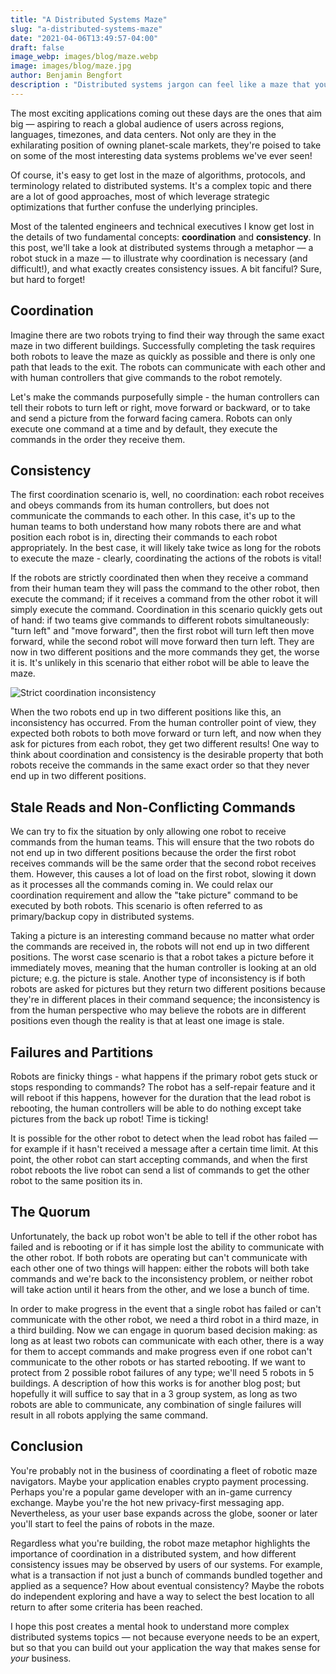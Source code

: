 ```yaml
---
title: "A Distributed Systems Maze"
slug: "a-distributed-systems-maze"
date: "2021-04-06T13:49:57-04:00"
draft: false
image_webp: images/blog/maze.webp
image: images/blog/maze.jpg
author: Benjamin Bengfort
description : "Distributed systems jargon can feel like a maze that your constantly lost in. In this post we try to see our way clear with a maze metaphor to understand why coordination is necessary, and difficult."
---
```


The most exciting applications coming out these days are the ones that aim big &mdash; aspiring to reach a global audience of users across regions, languages, timezones, and data centers. Not only are they in the exhilarating position of owning planet-scale markets, they're poised to take on some of the most interesting data systems problems  we've ever seen!

Of course, it's easy to get lost in the maze of algorithms, protocols, and terminology related to distributed systems. It's a complex topic and there are a lot of good approaches, most of which leverage strategic optimizations that further confuse the underlying principles.

Most of the talented engineers and technical executives I know get lost in the details of two fundamental concepts: **coordination** and **consistency**. In this post, we'll take a look at distributed systems through a metaphor &mdash; a robot stuck in a maze &mdash; to illustrate why coordination is necessary (and difficult!), and what exactly creates consistency issues. A bit fanciful? Sure, but hard to forget!

## Coordination

Imagine there are two robots trying to find their way through the same exact maze in two different buildings. Successfully completing the task requires both robots to leave the maze as quickly as possible and there is only one path that leads to the exit. The robots can communicate with each other and with human controllers that give commands to the robot remotely.

Let's make the commands purposefully simple - the human controllers can tell their robots to turn left or right, move forward or backward, or to take and send a picture from the forward facing camera. Robots can only execute one command at a time and by default, they execute the commands in the order they receive them.

## Consistency

The first coordination scenario is, well, no coordination: each robot receives and obeys commands from its human controllers, but does not communicate the commands to each other. In this case, it's up to the human teams to both understand how many robots there are and what position each robot is in, directing their commands to each robot appropriately. In the best case, it will likely take twice as long for the robots to execute the maze - clearly, coordinating the actions of the robots is vital!

If the robots are strictly coordinated then when they receive a command from their human team they will pass the command to the other robot, then execute the command; if it receives a command from the other robot it will simply execute the command. Coordination in this scenario quickly gets out of hand: if two teams give commands to different robots simultaneously: "turn left" and "move forward", then the first robot will turn left then move forward, while the second robot will move forward then turn left. They are now in two different positions and the more commands they get, the worse it is. It's unlikely in this scenario that either robot will be able to leave the maze.

![Strict coordination inconsistency](/images/blog/2021-04-06-strict-coordination.png)

When the two robots end up in two different positions like this, an inconsistency has occurred. From the human controller point of view, they expected both robots to both move forward or turn left, and now when they ask for pictures from each robot, they get two different results! One way to think about coordination and consistency is the desirable property that both robots receive the commands in the same exact order so that they never end up in two different positions.

## Stale Reads and Non-Conflicting Commands

We can try to fix the situation by only allowing one robot to receive commands from the human teams. This will ensure that the two robots do not end up in two different positions because the order the first robot receives commands will be the same order that the second robot receives them. However, this causes a lot of load on the first robot, slowing it down as it processes all the commands coming in. We could relax our coordination requirement and allow the "take picture" command to be executed by both robots. This scenario is often referred to as primary/backup copy in distributed systems.

Taking a picture is an interesting command because no matter what order the commands are received in, the robots will not end up in two different positions. The worst case scenario is that a robot takes a picture before it immediately moves, meaning that the human controller is looking at an old picture; e.g. the picture is stale. Another type of inconsistency is if both robots are asked for pictures but they return two different positions because they're in different places in their command sequence; the inconsistency is from the human perspective who may believe the robots are in different positions even though the reality is that at least one image is stale.

## Failures and Partitions

Robots are finicky things - what happens if the primary robot gets stuck or stops responding to commands? The robot has a self-repair feature and it will reboot if this happens, however for the duration that the lead robot is rebooting, the human controllers will be able to do nothing except take pictures from the back up robot! Time is ticking!

It is possible for the other robot to detect when the lead robot has failed &mdash; for example if it hasn't received a message after a certain time limit. At this point, the other robot can start accepting commands, and when the first robot reboots the live robot can send a list of commands to get the other robot to the same position its in.

## The Quorum

Unfortunately, the back up robot won't be able to tell if the other robot has failed and is rebooting or if it has simple lost the ability to communicate with the other robot. If both robots are operating but can't communicate with each other one of two things will happen: either the robots will both take commands and we're back to the inconsistency problem, or neither robot will take action until it hears from the other, and we lose a bunch of time.

In order to make progress in the event that a single robot has failed or can't communicate with the other robot, we need a third robot in a third maze, in a third building. Now we can engage in quorum based decision making: as long as at least two robots can communicate with each other, there is a way for them to accept commands and make progress even if one robot can't communicate to the other robots or has started rebooting. If we want to protect from 2 possible robot failures of any type; we'll need 5 robots in 5 buildings. A description of how this works is for another blog post; but hopefully it will suffice to say that in a 3 group system, as long as two robots are able to communicate, any combination of single failures will result in all robots applying the same command.

## Conclusion

You're probably not in the business of coordinating a fleet of robotic maze navigators. Maybe your application enables crypto payment processing. Perhaps you're a popular game developer with an in-game currency exchange. Maybe you're the hot new privacy-first messaging app. Nevertheless, as your user base expands across the globe, sooner or later you'll start to feel the pains of robots in the maze.

Regardless what you're building, the robot maze metaphor highlights the importance of coordination in a distributed system, and how different consistency issues may be observed by users of our systems. For example, what is a transaction if not just a bunch of commands bundled together and applied as a sequence? How about eventual consistency? Maybe the robots do independent exploring and have a way to select the best location to all return to after some criteria has been reached.

I hope this post creates a mental hook to understand more complex distributed systems topics &mdash; not because everyone needs to be an expert, but so that you can build out your application the way that makes sense for *your* business.
